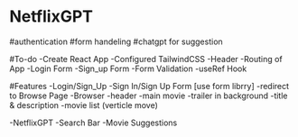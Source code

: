 # NetflixGPT
#authentication
#form handeling
#chatgpt for suggestion

#To-do
-Create React App
-Configured TailwindCSS
-Header
-Routing of App
-Login Form
-Sign_up Form
-Form Validation
-useRef Hook

#Features
-Login/Sign_Up
    -Sign In/Sign Up Form [use form librry]
    -redirect to Browse Page
-Browser
   -header
   -main movie
        -trailer in background
        -title & description
            -movie list (verticle move)

-NetflixGPT
    -Search Bar
    -Movie Suggestions
